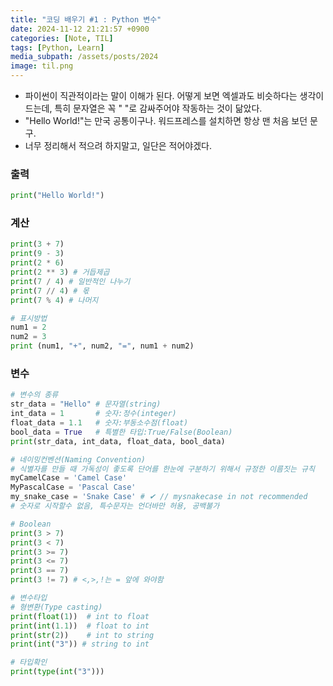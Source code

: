```yaml
---
title: "코딩 배우기 #1 : Python 변수"
date: 2024-11-12 21:21:57 +0900
categories: [Note, TIL]
tags: [Python, Learn]
media_subpath: /assets/posts/2024
image: til.png
---
```


- 파이썬이 직관적이라는 말이 이해가 된다. 어떻게 보면 엑셀과도 비슷하다는 생각이 드는데, 특히 문자열은 꼭 " "로 감싸주어야 작동하는 것이 닮았다.
- "Hello World!"는 만국 공통이구나. 워드프레스를 설치하면 항상 맨 처음 보던 문구.
- 너무 정리해서 적으려 하지말고, 일단은 적어야겠다.

### 출력
```python
print("Hello World!")
```

### 계산
```python
print(3 + 7)
print(9 - 3)
print(2 * 6)
print(2 ** 3) # 거듭제곱
print(7 / 4) # 일반적인 나누기
print(7 // 4) # 몫
print(7 % 4) # 나머지

# 표시방법
num1 = 2
num2 = 3
print (num1, "+", num2, "=", num1 + num2)
```

### 변수

```python
# 변수의 종류
str_data = "Hello" # 문자열(string)
int_data = 1       # 숫자:정수(integer)
float_data = 1.1   # 숫자:부동소수점(float)
bool_data = True   # 특별한 타입:True/False(Boolean)
print(str_data, int_data, float_data, bool_data)

# 네이밍컨벤션(Naming Convention)
# 식별자를 만들 때 가독성이 좋도록 단어를 한눈에 구분하기 위해서 규정한 이름짓는 규칙
myCamelCase = 'Camel Case'
MyPascalCase = 'Pascal Case'
my_snake_case = 'Snake Case' # ✔ // mysnakecase in not recommended
# 숫자로 시작할수 없음, 특수문자는 언더바만 허용, 공백불가

# Boolean
print(3 > 7)
print(3 < 7) 
print(3 >= 7)
print(3 <= 7) 
print(3 == 7) 
print(3 != 7) # <,>,!는 = 앞에 와야함

# 변수타입
# 형변환(Type casting)
print(float(1))  # int to float 
print(int(1.1))  # float to int 
print(str(2))    # int to string 
print(int("3")) # string to int

# 타입확인
print(type(int("3")))
```
